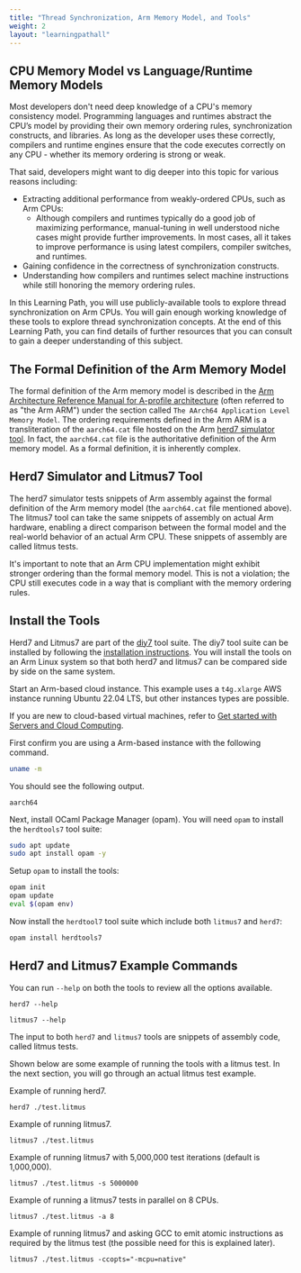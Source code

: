 ```yaml
---
title: "Thread Synchronization, Arm Memory Model, and Tools"
weight: 2
layout: "learningpathall"
---
```


## CPU Memory Model vs Language/Runtime Memory Models

Most developers don't need deep knowledge of a CPU's memory consistency model. Programming languages and runtimes abstract the CPU’s model by providing their own memory ordering rules, synchronization constructs, and libraries. As long as the developer uses these correctly, compilers and runtime engines ensure that the code executes correctly on any CPU - whether its memory ordering is strong or weak.

That said, developers might want to dig deeper into this topic for various reasons including:

- Extracting additional performance from weakly-ordered CPUs, such as Arm CPUs:
  - Although compilers and runtimes typically do a good job of maximizing performance, manual-tuning in well understood niche cases might provide further improvements. In most cases, all it takes to improve performance is using latest compilers, compiler switches, and runtimes.
- Gaining confidence in the correctness of synchronization constructs.
- Understanding how compilers and runtimes select machine instructions while still honoring the memory ordering rules.

In this Learning Path, you will use publicly-available tools to explore thread synchronization on Arm CPUs. You will gain enough working knowledge of these tools to explore thread synchronization concepts. At the end of this Learning Path, you can find details of further resources that you can consult to gain a deeper understanding of this subject.

##  The Formal Definition of the Arm Memory Model

The formal definition of the Arm memory model is described in the [Arm Architecture Reference Manual for A-profile architecture](https://developer.arm.com/documentation/ddi0487/la) (often referred to as "the Arm ARM") under the section called `The AArch64 Application Level Memory Model`. The ordering requirements defined in the Arm ARM is a transliteration of the `aarch64.cat` file hosted on the Arm [herd7 simulator tool](https://developer.arm.com/herd7). In fact, the `aarch64.cat` file is the authoritative definition of the Arm memory model. As a formal definition, it is inherently complex.

##  Herd7 Simulator and Litmus7 Tool

The herd7 simulator tests snippets of Arm assembly against the formal definition of the Arm memory model (the `aarch64.cat` file mentioned above). The litmus7 tool can take the same snippets of assembly on actual Arm hardware, enabling a direct comparison between the formal model and the real-world behavior of an actual Arm CPU. These snippets of assembly are called litmus tests.

It's important to note that an Arm CPU implementation might exhibit stronger ordering than the formal memory model. This is not a violation; the CPU still executes code in a way that is compliant with the memory ordering rules.

## Install the Tools

Herd7 and Litmus7 are part of the [diy7](http://diy.inria.fr/) tool suite. The diy7 tool suite can be installed by following the [installation instructions](http://diy.inria.fr/sources/index.html). You will install the tools on an Arm Linux system so that both herd7 and litmus7 can be compared side by side on the same system.

Start an Arm-based cloud instance. This example uses a `t4g.xlarge` AWS instance running Ubuntu 22.04 LTS, but other instances types are possible. 

If you are new to cloud-based virtual machines, refer to [Get started with Servers and Cloud Computing](/learning-paths/servers-and-cloud-computing/intro/). 

First confirm you are using a Arm-based instance with the following command.

```bash
uname -m
```
You should see the following output.

```output
aarch64
```

Next, install OCaml Package Manager (opam). You will need `opam` to install the `herdtools7` tool suite:
```bash
sudo apt update
sudo apt install opam -y
```

Setup `opam` to install the tools:
```bash
opam init
opam update
eval $(opam env)
```

Now install the `herdtool7` tool suite which include both `litmus7` and `herd7`:

```bash
opam install herdtools7
```


## Herd7 and Litmus7 Example Commands

You can run `--help` on both the tools to review all the options available.
```
herd7 --help
```
```
litmus7 --help
```

The input to both `herd7` and `litmus7` tools are snippets of assembly code, called litmus tests.

Shown below are some example of running the tools with a litmus test. In the next section, you will go through an actual litmus test example.

Example of running herd7.
```
herd7 ./test.litmus
```

Example of running litmus7.
```
litmus7 ./test.litmus
```

Example of running litmus7 with 5,000,000 test iterations (default is 1,000,000).
```
litmus7 ./test.litmus -s 5000000
```

Example of running a litmus7 tests in parallel on 8 CPUs.
```
litmus7 ./test.litmus -a 8
```

Example of running litmus7 and asking GCC to emit atomic instructions as required by the litmus test (the possible need for this is explained later).
```
litmus7 ./test.litmus -ccopts="-mcpu=native"
```
